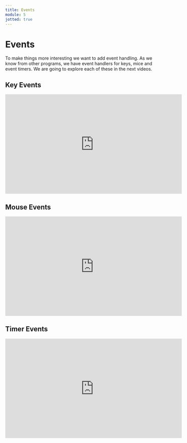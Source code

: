 ```yaml
---
title: Events
module: 5
jotted: true
---
```


# Events

To make things more interesting we want to add event handling.  As we know from other programs, we have event handlers for keys, mice and event timers.  We are going to explore each of these in the next videos.

<!-- video for keys -->
## Key Events
<iframe width="560" height="315" src="https://umontana.zoom.us/recording/share/MGDgqVxl8NfASlMHFDk5wpXV6mbrYwZ-IYjYRAEeKdWwIumekTziMw" frameborder="0" allow="accelerometer; autoplay; encrypted-media; gyroscope; picture-in-picture" allowfullscreen></iframe>

<!-- video for mouse -->
## Mouse Events
<iframe width="560" height="315" src="https://umontana.zoom.us/recording/share/_iRgEtjFeJCx_Paio7aODmn54bv9daTBQ5jRCMbbTLo" frameborder="0" allow="accelerometer; autoplay; encrypted-media; gyroscope; picture-in-picture" allowfullscreen></iframe>
<!-- video for timer -->

## Timer Events

<iframe width="560" height="315" src="https://umontana.zoom.us/recording/share/HHE6EoRM5xrHwxV3B_wt9I9oXgV6ati05KvgufWA15CwIumekTziMw" frameborder="0" allow="accelerometer; autoplay; encrypted-media; gyroscope; picture-in-picture" allowfullscreen></iframe>